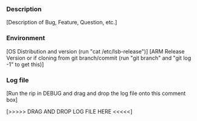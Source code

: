 ### Description
[Description of Bug, Feature, Question, etc.]

### Environment
[OS Distribution and version (run "cat /etc/lsb-release")]
[ARM Release Version or if cloning from git branch/commit (run "git branch" and "git log -1" to get this)]

### Log file
[Run the rip in DEBUG and drag and drop the log file onto this comment box]

[>>>>> DRAG AND DROP LOG FILE HERE <<<<<]
